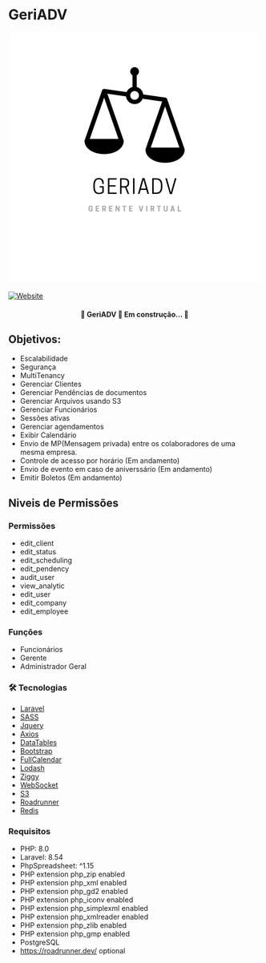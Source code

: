 # GeriADV
<p align="center">
<img src="resources/static/images/geriadv.png" />
</p>

[![Website](https://img.shields.io/website?label=geriadv.herokuapp.com&style=for-the-badge&url=https%3A%2F%2Fgeriadv.herokuapp.com)](https://geriadv.herokuapp.com)
<h4 align="center"> 
	🚧  GeriADV 🚀 Em construção...  🚧
</h4>

## Objetivos:

* Escalabilidade
* Segurança 
* MultiTenancy
* Gerenciar Clientes
* Gerenciar Pendências de documentos
* Gerenciar Arquivos usando S3
* Gerenciar Funcionários
* Sessões ativas
* Gerenciar agendamentos
* Exibir Calendário
* Envio de MP(Mensagem privada) entre os colaboradores de uma mesma empresa.
* Controle de acesso por horário (Em andamento)
* Envio de evento em caso de aniverssário (Em andamento)
* Emitir Boletos (Em andamento)


## Niveis de Permissões

### Permissões
* edit_client
* edit_status
* edit_scheduling
* edit_pendency
* audit_user
* view_analytic
* edit_user
* edit_company
* edit_employee

### Funções
* Funcionários
* Gerente
* Administrador Geral

### 🛠 Tecnologias
* [Laravel](https://laravel.com/)
* [SASS](https://sass-lang.com/)
* [Jquery](https://jquery.com/)
* [Axios](https://github.com/axios/axios)
* [DataTables](https://datatables.net/)
* [Bootstrap](https://getbootstrap.com/)
* [FullCalendar](https://fullcalendar.io/)
* [Lodash](https://lodash.com/)
* [Ziggy](https://github.com/tighten/ziggy)
* [WebSocket](https://github.com/beyondcode/laravel-websockets)
* [S3](https://aws.amazon.com/pt/s3)
* [Roadrunner](https://roadrunner.dev)
* [Redis](https://redis.io)

### Requisitos

* PHP: 8.0
* Laravel: 8.54
* PhpSpreadsheet: ^1.15
* PHP extension php_zip enabled
* PHP extension php_xml enabled
* PHP extension php_gd2 enabled
* PHP extension php_iconv enabled
* PHP extension php_simplexml enabled
* PHP extension php_xmlreader enabled
* PHP extension php_zlib enabled
* PHP extension php_gmp enabled
* PostgreSQL
* https://roadrunner.dev/ optional

